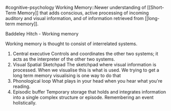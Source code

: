 #cognitive-psychology 
Working Memory::Newer understanding of [[Short-Term Memory]] that adds conscious, active processing of incoming auditory and visual information, and of information retrieved from [[long-term memory]].


Baddeley Hitch - Working memory

Working memory is thought to consist of interrelated systems.
1. Central executive
		Controls and coordinates the other two systems; it acts as the interpreter of the other two systems. 
1. Visual Spatial Sketchpad
		The sketchpad where visual information is processed. When we visualise this is what is used. We trying to get a long term memory visualising is one way to do that
1. Phonological loop
		What plays in your head when you hear what you're reading.
2. Episodic buffer
		Temporary storage that holds and integrates information into a single complex structure or episode. Remembering an event holistically.